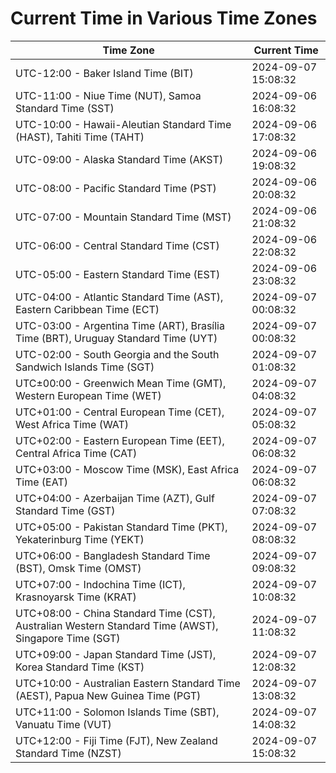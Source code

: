 # Current Time in Various Time Zones

| Time Zone | Current Time |
|-----------|--------------|
| UTC-12:00 - Baker Island Time (BIT) | 2024-09-07 15:08:32 |
| UTC-11:00 - Niue Time (NUT), Samoa Standard Time (SST) | 2024-09-06 16:08:32 |
| UTC-10:00 - Hawaii-Aleutian Standard Time (HAST), Tahiti Time (TAHT) | 2024-09-06 17:08:32 |
| UTC-09:00 - Alaska Standard Time (AKST) | 2024-09-06 19:08:32 |
| UTC-08:00 - Pacific Standard Time (PST) | 2024-09-06 20:08:32 |
| UTC-07:00 - Mountain Standard Time (MST) | 2024-09-06 21:08:32 |
| UTC-06:00 - Central Standard Time (CST) | 2024-09-06 22:08:32 |
| UTC-05:00 - Eastern Standard Time (EST) | 2024-09-06 23:08:32 |
| UTC-04:00 - Atlantic Standard Time (AST), Eastern Caribbean Time (ECT) | 2024-09-07 00:08:32 |
| UTC-03:00 - Argentina Time (ART), Brasília Time (BRT), Uruguay Standard Time (UYT) | 2024-09-07 00:08:32 |
| UTC-02:00 - South Georgia and the South Sandwich Islands Time (SGT) | 2024-09-07 01:08:32 |
| UTC±00:00 - Greenwich Mean Time (GMT), Western European Time (WET) | 2024-09-07 04:08:32 |
| UTC+01:00 - Central European Time (CET), West Africa Time (WAT) | 2024-09-07 05:08:32 |
| UTC+02:00 - Eastern European Time (EET), Central Africa Time (CAT) | 2024-09-07 06:08:32 |
| UTC+03:00 - Moscow Time (MSK), East Africa Time (EAT) | 2024-09-07 06:08:32 |
| UTC+04:00 - Azerbaijan Time (AZT), Gulf Standard Time (GST) | 2024-09-07 07:08:32 |
| UTC+05:00 - Pakistan Standard Time (PKT), Yekaterinburg Time (YEKT) | 2024-09-07 08:08:32 |
| UTC+06:00 - Bangladesh Standard Time (BST), Omsk Time (OMST) | 2024-09-07 09:08:32 |
| UTC+07:00 - Indochina Time (ICT), Krasnoyarsk Time (KRAT) | 2024-09-07 10:08:32 |
| UTC+08:00 - China Standard Time (CST), Australian Western Standard Time (AWST), Singapore Time (SGT) | 2024-09-07 11:08:32 |
| UTC+09:00 - Japan Standard Time (JST), Korea Standard Time (KST) | 2024-09-07 12:08:32 |
| UTC+10:00 - Australian Eastern Standard Time (AEST), Papua New Guinea Time (PGT) | 2024-09-07 13:08:32 |
| UTC+11:00 - Solomon Islands Time (SBT), Vanuatu Time (VUT) | 2024-09-07 14:08:32 |
| UTC+12:00 - Fiji Time (FJT), New Zealand Standard Time (NZST) | 2024-09-07 15:08:32 |
